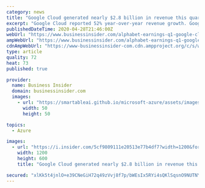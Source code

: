```yaml
---
category: news
title: "Google Cloud generated nearly $2.8 billion in revenue this quarter, up 52% from a year ago"
excerpt: "Google Cloud reported 52% year-over-year revenue growth. Google Cloud CEO Thomas Kurian has previously spoken about plans to triple its salesforce."
publishedDateTime: 2020-04-28T21:46:00Z
webUrl: "https://www.businessinsider.com/alphabet-earnings-q1-google-cloud-revenue-2020-4"
ampWebUrl: "https://www.businessinsider.com/alphabet-earnings-q1-google-cloud-revenue-2020-4?amp"
cdnAmpWebUrl: "https://www-businessinsider-com.cdn.ampproject.org/c/s/www.businessinsider.com/alphabet-earnings-q1-google-cloud-revenue-2020-4?amp"
type: article
quality: 72
heat: 73
published: true

provider:
  name: Business Insider
  domain: businessinsider.com
  images:
    - url: "https://smartableai.github.io/microsoft-azure/assets/images/organizations/businessinsider.com-50x50.jpg"
      width: 50
      height: 50

topics:
  - Azure

images:
  - url: "https://i.insider.com/5cf9809111e20513e77b4df7?width=1200&format=jpeg"
    width: 1200
    height: 600
    title: "Google Cloud generated nearly $2.8 billion in revenue this quarter, up 52% from a year ago"

secured: "xlKk5t4jnlO+e39CNeGiH72q49zVvj8f7p/bWEsIx5RYi4sQKlSqsnO9NUTNYbECSGio6n0bL3ZFTVPGnv+WLSG7lEnS2cnoWF/PtwFbcx0xLfRzv51N7lPwrWo4lEC8LaXwl+t/DfwTnAIdQpxl2ohpsgXiB0ElUKhUUGmkrmUWS6LNYxsqsDoVHYkde3OFou9X0SSj3B+WAsHQSbdh2dWxelFwXzVGPDh4Bfo6/EmKXP4i50JY0DDJwH/XzPAeHO9npwqBz5kD7hEIPmp2nLvEnd40xyX7veuDVy2NiENWQbx8376H8NLT5K8m034nBuNL1DO5UdOmGFlNjUb9NY03O5rMQs/KYM3+45nVqhMYB/ma7I0W6xnIs814z5lqCuf2pD6tZVoY/fI6LbGI7SFsW7jhtjnMq74oTZDycZrZVMG2pIW6251PJC8IUjPEKVb2YNSLdNBxS/h0aQWkF0PO4o4H6ViREB9HJ8narY8=;yEBGecp7t10Zz8AeEJe6+A=="
---
```


